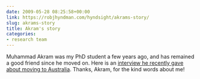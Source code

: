 ```yaml
---
date: 2009-05-28 08:25:58+00:00
link: https://robjhyndman.com/hyndsight/akrams-story/
slug: akrams-story
title: Akram's story
categories:
- research team
---
```


Muhammad Akram was my PhD student a few years ago, and has remained a good friend since he moved on. Here is an [ interview he recently gave about moving to Australia](http://www.liveinvictoria.vic.gov.au/information/skilled-migrants/migrant-stories/muhammad-akrams-story?SQ_PAINT_LAYOUT_NAME=extended). Thanks, Akram, for the kind words about me!
